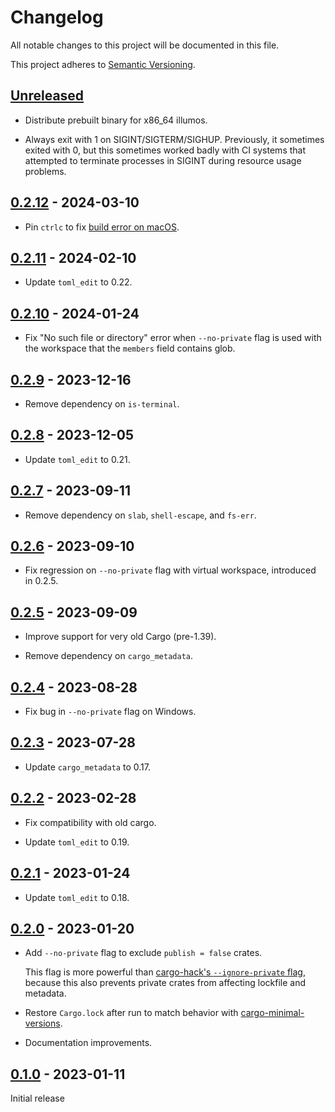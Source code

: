 # Changelog

All notable changes to this project will be documented in this file.

This project adheres to [Semantic Versioning](https://semver.org).

<!--
Note: In this file, do not use the hard wrap in the middle of a sentence for compatibility with GitHub comment style markdown rendering.
-->

## [Unreleased]

- Distribute prebuilt binary for x86_64 illumos.

- Always exit with 1 on SIGINT/SIGTERM/SIGHUP. Previously, it sometimes exited with 0, but this sometimes worked badly with CI systems that attempted to terminate processes in SIGINT during resource usage problems.

## [0.2.12] - 2024-03-10

- Pin `ctrlc` to fix [build error on macOS](https://github.com/Detegr/rust-ctrlc/pull/116).

## [0.2.11] - 2024-02-10

- Update `toml_edit` to 0.22.

## [0.2.10] - 2024-01-24

- Fix "No such file or directory" error when `--no-private` flag is used with the workspace that the `members` field contains glob.

## [0.2.9] - 2023-12-16

- Remove dependency on `is-terminal`.

## [0.2.8] - 2023-12-05

- Update `toml_edit` to 0.21.

## [0.2.7] - 2023-09-11

- Remove dependency on `slab`, `shell-escape`, and `fs-err`.

## [0.2.6] - 2023-09-10

- Fix regression on `--no-private` flag with virtual workspace, introduced in 0.2.5.

## [0.2.5] - 2023-09-09

- Improve support for very old Cargo (pre-1.39).

- Remove dependency on `cargo_metadata`.

## [0.2.4] - 2023-08-28

- Fix bug in `--no-private` flag on Windows.

## [0.2.3] - 2023-07-28

- Update `cargo_metadata` to 0.17.

## [0.2.2] - 2023-02-28

- Fix compatibility with old cargo.

- Update `toml_edit` to 0.19.

## [0.2.1] - 2023-01-24

- Update `toml_edit` to 0.18.

## [0.2.0] - 2023-01-20

- Add `--no-private` flag to exclude `publish = false` crates.

  This flag is more powerful than [cargo-hack's `--ignore-private` flag](https://github.com/taiki-e/cargo-hack#--ignore-private), because this also prevents private crates from affecting lockfile and metadata.

- Restore `Cargo.lock` after run to match behavior with [cargo-minimal-versions](https://github.com/taiki-e/cargo-minimal-versions).

- Documentation improvements.

## [0.1.0] - 2023-01-11

Initial release

[Unreleased]: https://github.com/taiki-e/cargo-no-dev-deps/compare/v0.2.12...HEAD
[0.2.12]: https://github.com/taiki-e/cargo-no-dev-deps/compare/v0.2.11...v0.2.12
[0.2.11]: https://github.com/taiki-e/cargo-no-dev-deps/compare/v0.2.10...v0.2.11
[0.2.10]: https://github.com/taiki-e/cargo-no-dev-deps/compare/v0.2.9...v0.2.10
[0.2.9]: https://github.com/taiki-e/cargo-no-dev-deps/compare/v0.2.8...v0.2.9
[0.2.8]: https://github.com/taiki-e/cargo-no-dev-deps/compare/v0.2.7...v0.2.8
[0.2.7]: https://github.com/taiki-e/cargo-no-dev-deps/compare/v0.2.6...v0.2.7
[0.2.6]: https://github.com/taiki-e/cargo-no-dev-deps/compare/v0.2.5...v0.2.6
[0.2.5]: https://github.com/taiki-e/cargo-no-dev-deps/compare/v0.2.4...v0.2.5
[0.2.4]: https://github.com/taiki-e/cargo-no-dev-deps/compare/v0.2.3...v0.2.4
[0.2.3]: https://github.com/taiki-e/cargo-no-dev-deps/compare/v0.2.2...v0.2.3
[0.2.2]: https://github.com/taiki-e/cargo-no-dev-deps/compare/v0.2.1...v0.2.2
[0.2.1]: https://github.com/taiki-e/cargo-no-dev-deps/compare/v0.2.0...v0.2.1
[0.2.0]: https://github.com/taiki-e/cargo-no-dev-deps/compare/v0.1.0...v0.2.0
[0.1.0]: https://github.com/taiki-e/cargo-no-dev-deps/releases/tag/v0.1.0
